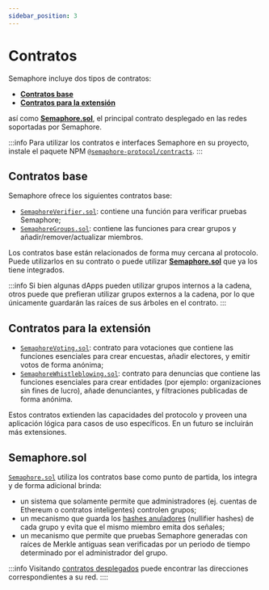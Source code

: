 ```yaml
---
sidebar_position: 3
---
```


# Contratos

Semaphore incluye dos tipos de contratos:

-   [**Contratos base**](/docs/technical-reference/contracts#base-contracts)
-   [**Contratos para la extensión**](/docs/technical-reference/contracts#extension-contracts)

así como [**Semaphore.sol**](/docs/technical-reference/contracts#semaphoresol), el principal contrato desplegado en las redes soportadas por Semaphore.

:::info
Para utilizar los contratos e interfaces Semaphore en su proyecto, instale el paquete NPM [`@semaphore-protocol/contracts`](https://github.com/semaphore-protocol/semaphore/tree/main/packages/contracts).
:::

## Contratos base

Semaphore ofrece los siguientes contratos base:

-   [`SemaphoreVerifier.sol`](https://github.com/semaphore-protocol/semaphore/blob/main/packages/contracts/base/SemaphoreVerifier.sol): contiene una función para verificar pruebas Semaphore;
-   [`SemaphoreGroups.sol`](https://github.com/semaphore-protocol/semaphore/blob/main/packages/contracts/base/SemaphoreGroups.sol): contiene las funciones para crear grupos y añadir/remover/actualizar miembros.

Los contratos base están relacionados de forma muy cercana al protocolo.
Puede utilizarlos en su contrato o puede utilizar [**Semaphore.sol**](/docs/technical-reference/contracts#semaphoresol) que ya los tiene integrados.

:::info
Si bien algunas dApps pueden utilizar grupos internos a la cadena, otros puede que prefieran utilizar grupos externos a la cadena, por lo que únicamente guardarán las raíces de sus árboles en el contrato.
:::

## Contratos para la extensión

-   [`SemaphoreVoting.sol`](https://github.com/semaphore-protocol/semaphore/blob/main/packages/contracts/extensions/SemaphoreVoting.sol): contrato para votaciones que contiene las funciones esenciales para crear encuestas, añadir electores, y emitir votos de forma anónima;
-   [`SemaphoreWhistleblowing.sol`](https://github.com/semaphore-protocol/semaphore/blob/main/packages/contracts/extensions/SemaphoreWhistleblowing.sol): contrato para denuncias que contiene las funciones esenciales para crear entidades (por ejemplo: organizaciones sin fines de lucro), añade denunciantes, y filtraciones publicadas de forma anónima.

Estos contratos extienden las capacidades del protocolo y proveen una aplicación lógica para casos de uso específicos.
En un futuro se incluirán más extensiones.

## Semaphore.sol

[`Semaphore.sol`](https://github.com/semaphore-protocol/semaphore/blob/main/packages/contracts/contracts/Semaphore.sol) utiliza los contratos base como punto de partida, los integra y de forma adicional brinda:

-   un sistema que solamente permite que administradores (ej. cuentas de Ethereum o contratos inteligentes) controlen grupos;
-   un mecanismo que guarda los [hashes anuladores](/docs/technical-reference/circuits#nullifier-hash) (nullifier hashes) de cada grupo y evita que el mismo miembro emita dos señales;
-   un mecanismo que permite que pruebas Semaphore generadas con raíces de Merkle antiguas sean verificadas por un periodo de tiempo determinado por el administrador del grupo.

:::info
Visitando [contratos desplegados](/docs/deployed-contracts) puede encontrar las direcciones correspondientes a su red.
::::
